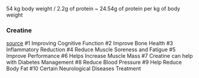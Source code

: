 54 kg body weight / 2.2g of protein  ~ 24.54g of protein  per kg of body 
weight

### Creatine
[source](https://youtu.be/1fZsjkrXAo4?si=e6dYSKY4c6PkYTsD)
#1 Improving Cognitive Function 
#2 Improve Bone Health
#3 Inflammatory Reduction 
#4 Reduce Muscle Soreness and Fatigue 
#5  Improve Performance 
#6 Helps Increase Muscle Mass 
#7 Creatine can help with Diabetes Management 
#8 Reduce Blood Pressure 
#9 Help Reduce Body Fat 
#10 Certain Neurological Diseases Treatment 
